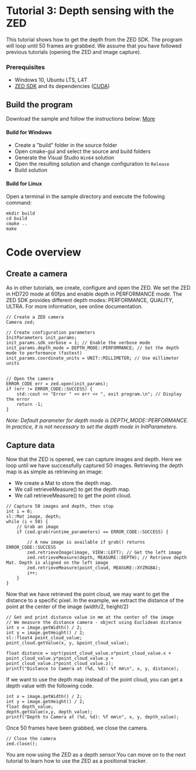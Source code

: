 # Tutorial 3: Depth sensing with the ZED

This tutorial shows how to get the depth from the ZED SDK. The program will loop until 50 frames are grabbed.
We assume that you have followed previous tutorials (opening the ZED and image capture).

### Prerequisites

- Windows 10, Ubuntu LTS, L4T
- [ZED SDK](https://www.stereolabs.com/developers/) and its dependencies ([CUDA](https://developer.nvidia.com/cuda-downloads))

## Build the program

Download the sample and follow the instructions below: [More](https://www.stereolabs.com/docs/getting-started/application-development/)

#### Build for Windows

- Create a "build" folder in the source folder
- Open cmake-gui and select the source and build folders
- Generate the Visual Studio `Win64` solution
- Open the resulting solution and change configuration to `Release`
- Build solution

#### Build for Linux

Open a terminal in the sample directory and execute the following command:

    mkdir build
    cd build
    cmake ..
    make
	
# Code overview
## Create a camera

As in other tutorials, we create, configure and open the ZED.
We set the ZED in HD720 mode at 60fps and enable depth in PERFORMANCE mode. The ZED SDK provides different depth modes: PERFORMANCE, QUALITY, ULTRA. For more information, see online documentation.

```
// Create a ZED camera
Camera zed;

// Create configuration parameters
InitParameters init_params;
init_params.sdk_verbose = 1; // Enable the verbose mode
init_params.depth_mode = DEPTH_MODE::PERFORMANCE; // Set the depth mode to performance (fastest)
init_params.coordinate_units = UNIT::MILLIMETER; // Use millimeter units


// Open the camera
ERROR_CODE err = zed.open(init_params);
if (err != ERROR_CODE::SUCCESS) {
    std::cout << "Error " << err << ", exit program.\n"; // Display the error
    return -1;
}
```

<i>Note: Default parameter for depth mode is DEPTH_MODE::PERFORMANCE. In practice, it is not necessary to set the depth mode in InitParameters. </i>

## Capture data

Now that the ZED is opened, we can capture images and depth. Here we loop until we have successfully captured 50 images.
Retrieving the depth map is as simple as retrieving an image:
* We create a Mat to store the depth map.
* We call retrieveMeasure() to get the depth map.
* We call retrieveMeasure() to get the point cloud.

```
// Capture 50 images and depth, then stop
int i = 0;
sl::Mat image, depth;
while (i < 50) {
    // Grab an image
    if (zed.grab(runtime_parameters) == ERROR_CODE::SUCCESS) {

        // A new image is available if grab() returns ERROR_CODE::SUCCESS
        zed.retrieveImage(image, VIEW::LEFT); // Get the left image
        zed.retrieveMeasure(depth, MEASURE::DEPTH); // Retrieve depth Mat. Depth is aligned on the left image
        zed.retrieveMeasure(point_cloud, MEASURE::XYZRGBA);
        i++;
    }
}
```


Now that we have retrieved the point cloud, we may want to get the distance to a specific pixel. 
In the example, we extract the distance of the point at the center of the image (width/2, height/2)

```
// Get and print distance value in mm at the center of the image
// We measure the distance camera - object using Euclidean distance
int x = image.getWidth() / 2;
int y = image.getHeight() / 2;
sl::float4 point_cloud_value;
point_cloud.getValue(x, y, &point_cloud_value);

float distance = sqrt(point_cloud_value.x*point_cloud_value.x + point_cloud_value.y*point_cloud_value.y + point_cloud_value.z*point_cloud_value.z);
printf("Distance to Camera at (%d, %d): %f mm\n", x, y, distance);
```

If we want to use the depth map instead of the point cloud, you can get a depth value with the following code.

```
int x = image.getWidth() / 2;
int y = image.getHeight() / 2;
float depth_value;
depth.getValue(x,y, depth_value);
printf("Depth to Camera at (%d, %d): %f mm\n", x, y, depth_value);
```

Once 50 frames have been grabbed, we close the camera.

```
// Close the camera
zed.close();
```

You are now using the ZED as a depth sensor.You can move on to the next tutorial to learn how to use the ZED as a positional tracker.

